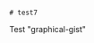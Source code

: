                                                                                                                                                                                                                                                                                                                                                                                                                                                                                                                                                                              # test7
Test "graphical-gist"